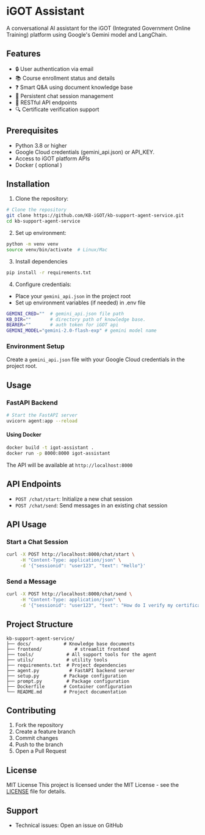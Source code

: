 # iGOT Assistant

A conversational AI assistant for the iGOT (Integrated Government Online Training) platform using Google's Gemini model and LangChain.

## Features

- 🔒 User authentication via email
- 📚 Course enrollment status and details
- ❓ Smart Q&A using document knowledge base
- 💬 Persistent chat session management
- 🚀 RESTful API endpoints
- 🔍 Certificate verification support

## Prerequisites

- Python 3.8 or higher
- Google Cloud credentials (gemini_api.json) or API_KEY.
- Access to iGOT platform APIs
- Docker ( optional )

## Installation 

1. Clone the repository:
```bash
# Clone the repository
git clone https://github.com/KB-iGOT/kb-support-agent-service.git
cd kb-support-agent-service
```

2. Set up environment:
```bash
python -m venv venv
source venv/bin/activate  # Linux/Mac
```

3. Install dependencies
```bash
pip install -r requirements.txt
```

4. Configure credentials:
- Place your `gemini_api.json` in the project root
- Set up environment variables (if needed) in .env file
```bash
GEMINI_CRED=""  # gemini_api.json file path 
KB_DIR=""       # directory path of knowledge base.
BEARER=""       # auth token for iGOT api
GEMINI_MODEL="gemini-2.0-flash-exp" # gemini model name
```
### Environment Setup

Create a `gemini_api.json` file with your Google Cloud credentials in the project root.

## Usage

### FastAPI Backend

```bash
# Start the FastAPI server
uvicorn agent:app --reload
```

#### Using Docker
```bash
docker build -t igot-assistant .
docker run -p 8000:8000 igot-assistant
```

The API will be available at `http://localhost:8000`

## API Endpoints

- `POST /chat/start`: Initialize a new chat session
- `POST /chat/send`: Send messages in an existing chat session

## API Usage

### Start a Chat Session
```bash
curl -X POST http://localhost:8000/chat/start \
     -H "Content-Type: application/json" \
     -d '{"sessionid": "user123", "text": "Hello"}'
```

### Send a Message
```bash
curl -X POST http://localhost:8000/chat/send \
     -H "Content-Type: application/json" \
     -d '{"sessionid": "user123", "text": "How do I verify my certificate?"}'
```

## Project Structure

```
kb-support-agent-service/
├── docs/            # Knowledge base documents
├── frontend/            # streamlit frontend
├── tools/            # All support tools for the agent
├── utils/            # utility tools
├── requirements.txt  # Project dependencies
├── agent.py           # FastAPI backend server
├── setup.py         # Package configuration
├── prompt.py         # Package configuration
├── Dockerfile       # Container configuration
└── README.md        # Project documentation
```

## Contributing

1. Fork the repository
2. Create a feature branch
3. Commit changes
4. Push to the branch
5. Open a Pull Request

## License

MIT License
This project is licensed under the MIT License - see the [LICENSE](LICENSE) file for details.

## Support

- Technical issues: Open an issue on GitHub